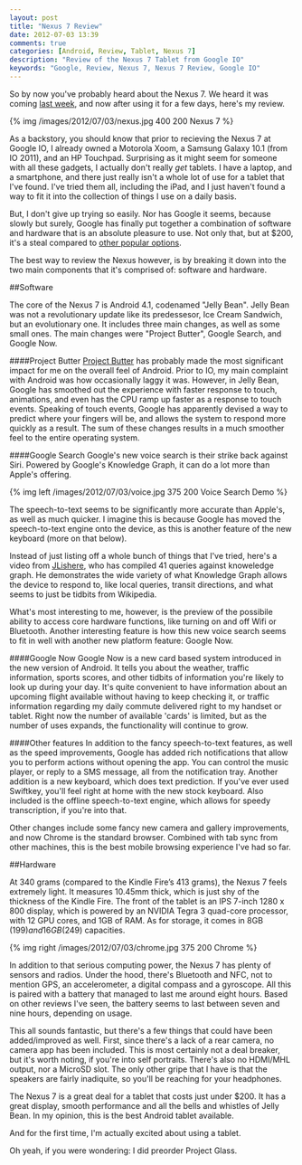 ```yaml
---
layout: post
title: "Nexus 7 Review"
date: 2012-07-03 13:39
comments: true
categories: [Android, Review, Tablet, Nexus 7]
description: "Review of the Nexus 7 Tablet from Google IO"
keywords: "Google, Review, Nexus 7, Nexus 7 Review, Google IO"
---
```


So by now you've probably heard about the Nexus 7. We heard it was coming [last week](/blog/2012/06/26/shots-from-outside-io-2012/), and now after using it for a few days, here's my review.

{% img /images/2012/07/03/nexus.jpg 400 200 Nexus 7 %}

<!-- more --> 

As a backstory, you should know that prior to recieving the Nexus 7 at Google IO, I already owned a Motorola Xoom, a Samsung Galaxy 10.1 (from IO 2011), and an HP Touchpad. Surprising as it might seem for someone with all these gadgets, I actually don't really *get* tablets. I have a laptop, and a smartphone, and there just really isn't a whole lot of use for a tablet that I've found. I've tried them all, including the iPad, and I just haven't found a way to fit it into the collection of things I use on a daily basis. 

But, I don't give up trying so easily. Nor has Google it seems, because slowly but surely, Google has finally put together a combination of software and hardware that is an absolute pleasure to use. Not only that, but at $200, it's a steal compared to [other popular options](http://www.apple.com/ipad/). 

The best way to review the Nexus however, is by breaking it down into the two main components that it's comprised of: software and hardware.

##Software

The core of the Nexus 7 is Android 4.1, codenamed "Jelly Bean". Jelly Bean was not a revolutionary update like its predessesor, Ice Cream Sandwich, but an evolutionary one. It includes three main changes, as well as some small ones. The main changes were "Project Butter", Google Search, and Google Now.

####Project Butter
[Project Butter](http://www.youtube.com/watch?v=VuC0i4xTyrI#t=6m15s) has probably made the most significant impact for me on the overall feel of Android. Prior to IO, my main complaint with Android was how occasionally laggy it was. However, in Jelly Bean, Google has smoothed out the experience with faster response to touch, animations, and even has the CPU ramp up faster as a response to touch events. Speaking of touch events, Google has apparently devised a way to predict where your fingers will be, and allows the system to respond more quickly as a result. The sum of these changes results in a much smoother feel to the entire operating system.

####Google Search
Google's new voice search is their strike back against Siri. Powered by Google's Knowledge Graph, it can do a lot more than Apple's offering.  

{% img left /images/2012/07/03/voice.jpg 375 200 Voice Search Demo %}

The speech-to-text seems to be significantly more accurate than Apple's, as well as much quicker. I imagine this is because Google has moved the speech-to-text engine onto the device, as this is another feature of the new keyboard (more on that below).

Instead of just listing off a whole bunch of things that I've tried, here's a video from [JLishere](http://www.youtube.com/watch?v=fHkhp6BwnGo), who has compiled 41 queries against knoweledge graph. He demonstrates the wide variety of what Knowledge Graph allows the device to respond to, like local queries, transit directions, and what seems to just be tidbits from Wikipedia. 

What's most interesting to me, however, is the preview of the possibile ability to access core hardware functions, like turning on and off Wifi or Bluetooth. Another interesting feature is how this new voice search seems to fit in well with another new platform feature: Google Now.  
 
####Google Now
Google Now is a new card based system introduced in the new version of Android. It tells you about the weather, traffic information, sports scores, and other tidbits of information you're likely to look up during your day. It's quite convenient to have information about an upcoming flight available without having to keep checking it, or traffic information regarding my daily commute delivered right to my handset or tablet. Right now the number of available 'cards' is limited, but as the number of uses expands, the functionality will continue to grow. 

####Other features
In addition to the fancy speech-to-text features, as well as the speed improvements, Google has added rich notifications that allow you to perform actions without opening the app. You can control the music player, or reply to a SMS message, all from the notification tray. Another addition is a new keyboard, which does text prediction. If you've ever used Swiftkey, you'll feel right at home with the new stock keyboard. Also included is the offline speech-to-text engine, which allows for speedy transcription, if you're into that.

Other changes include some fancy new camera and gallery improvements, and now Chrome is the standard browser. Combined with tab sync from other machines, this is the best mobile browsing experience I've had so far. 

##Hardware

At 340 grams (compared to the Kindle Fire’s 413 grams), the Nexus 7 feels extremely light. It measures 10.45mm thick, which is just shy of the thickness of the Kindle Fire. The front of the tablet is an IPS 7-inch 1280 x 800 display, which is powered by an NVIDIA Tegra 3 quad-core processor, with 12 GPU cores, and 1GB of RAM. As for storage, it comes in 8GB ($199) and 16GB ($249) capacities.

{% img right /images/2012/07/03/chrome.jpg 375 200 Chrome %}

In addition to that serious computing power, the Nexus 7 has plenty of sensors and radios. Under the hood, there's Bluetooth and NFC, not to mention GPS, an accelerometer, a digital compass and a gyroscope. All this is paired with a battery that managed to last me around eight hours. Based on other reviews I've seen, the battery seems to last between seven and nine hours, depending on usage.

This all sounds fantastic, but there's a few things that could have been added/improved as well. First, since there's a lack of a rear camera, no camera app has been included. This is most certainly not a deal breaker, but it's worth noting, if you're into self portraits. There's also no HDMI/MHL output, nor a MicroSD slot. The only other gripe that I have is that the speakers are fairly inadiquite, so you'll be reaching for your headphones. 

The Nexus 7 is a great deal for a tablet that costs just under $200. It has a great display, smooth performance and all the bells and whistles of Jelly Bean. In my opinion, this is the best Android tablet available.

And for the first time, I'm actually excited about using a tablet.

Oh yeah, if you were wondering: I did preorder Project Glass.

